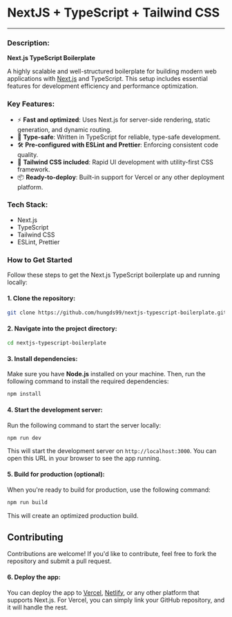 # NextJS + TypeScript + Tailwind CSS

---

### Description:
**Next.js TypeScript Boilerplate**

A highly scalable and well-structured boilerplate for building modern web applications with [Next.js](https://nextjs.org/) and TypeScript. This setup includes essential features for development efficiency and performance optimization.

### Key Features:
- ⚡️ **Fast and optimized**: Uses Next.js for server-side rendering, static generation, and dynamic routing.
- 🔄 **Type-safe**: Written in TypeScript for reliable, type-safe development.
- 🛠 **Pre-configured with ESLint and Prettier**: Enforcing consistent code quality.
- 🚀 **Tailwind CSS included**: Rapid UI development with utility-first CSS framework.
- 📦 **Ready-to-deploy**: Built-in support for Vercel or any other deployment platform.

### Tech Stack:
- Next.js
- TypeScript
- Tailwind CSS
- ESLint, Prettier

### How to Get Started

Follow these steps to get the Next.js TypeScript boilerplate up and running locally:

#### 1. Clone the repository:

```bash
git clone https://github.com/hungds99/nextjs-typescript-boilerplate.git
```

#### 2. Navigate into the project directory:

```bash
cd nextjs-typescript-boilerplate
```

#### 3. Install dependencies:

Make sure you have **Node.js** installed on your machine. Then, run the following command to install the required dependencies:

```bash
npm install
```

#### 4. Start the development server:

Run the following command to start the server locally:

```bash
npm run dev
```

This will start the development server on `http://localhost:3000`. You can open this URL in your browser to see the app running.

#### 5. Build for production (optional):

When you're ready to build for production, use the following command:

```bash
npm run build
```

This will create an optimized production build.

## Contributing

Contributions are welcome! If you'd like to contribute, feel free to fork the repository and submit a pull request.


#### 6. Deploy the app:

You can deploy the app to [Vercel](https://vercel.com), [Netlify](https://www.netlify.com), or any other platform that supports Next.js. For Vercel, you can simply link your GitHub repository, and it will handle the rest.

